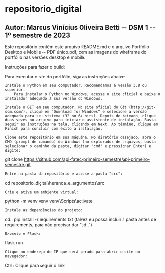 # repositorio_digital

## Autor: Marcus Vinícius Oliveira Betti  -- DSM 1 -- 1º semestre de 2023 

Este repositório contém este arquivo README.md e o arquivo Portfólio Desktop e Mobile -- PDF único.pdf, com as imagens do wireframe do portfólio nas versões desktop e mobile.


Instruções para fazer o build:

Para executar o site do portfólio, siga as instruções abaixo:

    Instale o Python em seu computador. Recomendamos a versão 3.8 ou superior.
        Para instalar o Python no Windows, acesse o site oficial e baixe o instalador adequado à sua versão do Windows.

    Instale o GIT em seu computador. No site oficial do Git (http://git-scm.com/), clique em “Download for Windows” e selecione a versão adequada para seu sistema (32 ou 64 bits). Depois de baixado, clique duas vezes no arquivo para iniciar o assistente de instalação. Basta seguir as instruções na tela, clicando em Next. Ao término, clique em Finish para concluir com êxito a instalação.

    Clone este repositório em sua máquina. No diretório desejado, abra o CMD (prompt de comando) do Windows (no explorador de arquivos, basta selecionar o caminho da pasta, digitar "cmd" e pressionar Enter) e digite:

git clone https://github.com/api-fatec-primeiro-semestre/api-primeiro-semestre.git

    Entre na pasta do repositório e acesse a pasta "src":

cd repositorio_digital\heranca_e_argumentos\src

    Crie e ative um ambiente virtual:

python -m venv venv
venv\Scripts\activate

    Instale as dependências do projeto:

cd..
pip install -r requirements.txt (talvez eu possa incluir a pasta antes de requirements, para não precisar dar "cd..")

    Execute o Flask:

flask run

    Clique no endereço de IP que será gerado para abrir o site no navegador:

Ctrl+Clique para seguir o link
